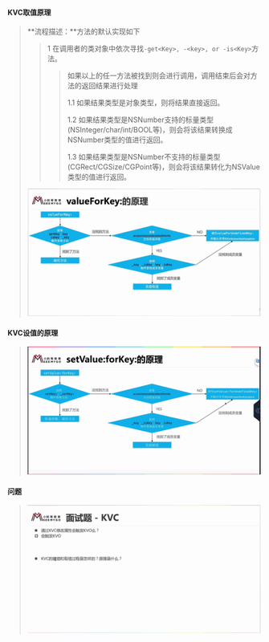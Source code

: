 #### **KVC取值原理**

> **流程描述：**方法的默认实现如下
>
> > 1 在调用者的类对象中依次寻找`-get<Key>, -<key>, or -is<Key>`方法。
> >
> > > 如果以上的任一方法被找到则会进行调用，调用结束后会对方法的返回结果进行处理
> > >
> > > 1.1 如果结果类型是对象类型，则将结果直接返回。
> > >
> > > 1.2 如果结果类型是NSNumber支持的标量类型\(NSInteger/char/int/BOOL等\)，则会将该结果转换成NSNumber类型的值进行返回。
> > >
> > > 1.3 如果结果类型是NSNumber不支持的标量类型\(CGRect/CGSize/CGPoint等\)，则会将该结果转化为NSValue类型的值进行返回。
>
> ![](/assets/KVC02.png)

#### **KVC设值的原理**

> ![](/assets/KVC01.png)

#### 问题

> ![](/assets/KVC03.png)



